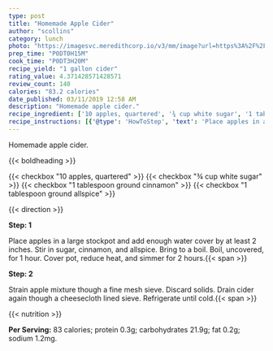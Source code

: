```yaml
---
type: post
title: "Homemade Apple Cider"
author: "scollins"
category: lunch
photo: "https://imagesvc.meredithcorp.io/v3/mm/image?url=https%3A%2F%2Fimages.media-allrecipes.com%2Fuserphotos%2F1113438.jpg"
prep_time: "P0DT0H15M"
cook_time: "P0DT3H20M"
recipe_yield: "1 gallon cider"
rating_value: 4.371428571428571
review_count: 140
calories: "83.2 calories"
date_published: 03/11/2019 12:58 AM
description: "Homemade apple cider."
recipe_ingredient: ['10 apples, quartered', '¾ cup white sugar', '1 tablespoon ground cinnamon', '1 tablespoon ground allspice']
recipe_instructions: [{'@type': 'HowToStep', 'text': 'Place apples in a large stockpot and add enough water cover by at least 2 inches. Stir in sugar, cinnamon, and allspice. Bring to a boil. Boil, uncovered, for 1 hour. Cover pot, reduce heat, and simmer for 2 hours.\n'}, {'@type': 'HowToStep', 'text': 'Strain apple mixture though a fine mesh sieve.  Discard solids. Drain cider again though a cheesecloth lined sieve. Refrigerate until cold.\n'}]
---
```


Homemade apple cider. 

{{< boldheading >}}

{{< checkbox "10  apples, quartered" >}}
{{< checkbox "¾ cup white sugar" >}}
{{< checkbox "1 tablespoon ground cinnamon" >}}
{{< checkbox "1 tablespoon ground allspice" >}}


{{< direction >}}

**Step: 1**

Place apples in a large stockpot and add enough water cover by at least 2 inches. Stir in sugar, cinnamon, and allspice. Bring to a boil. Boil, uncovered, for 1 hour. Cover pot, reduce heat, and simmer for 2 hours.{{< span >}}

**Step: 2**

Strain apple mixture though a fine mesh sieve.  Discard solids. Drain cider again though a cheesecloth lined sieve. Refrigerate until cold.{{< span >}}

{{< nutrition >}}

**Per Serving:** 83 calories; protein 0.3g; carbohydrates 21.9g; fat 0.2g; sodium 1.2mg.